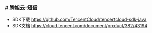### # 腾旭云-短信
* SDK下载 https://github.com/TencentCloud/tencentcloud-sdk-java
* SDK文档 https://cloud.tencent.com/document/product/382/43194
